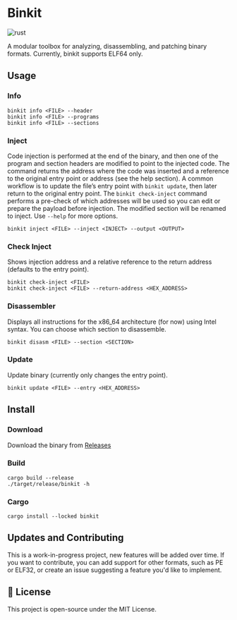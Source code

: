 # Binkit

![rust](https://img.shields.io/badge/Rust-000000?style=for-the-badge&logo=rust&logoColor=white)

A modular toolbox for analyzing, disassembling, and patching binary formats. Currently, binkit supports ELF64 only.

## Usage

### Info

    binkit info <FILE> --header    
    binkit info <FILE> --programs
    binkit info <FILE> --sections
    
### Inject 

Code injection is performed at the end of the binary, and then one of the program and section headers are modified to point to the injected code.
The command returns the address where the code was inserted and a reference to the original entry point or address (see the help section).
A common workflow is to update the file’s entry point with ``binkit update``, then later return to the original entry point.
The ``binkit check-inject`` command performs a pre-check of which addresses will be used so you can edit or prepare the payload before injection.
The modified section will be renamed to inject.
Use ``--help`` for more options.

    binkit inject <FILE> --inject <INJECT> --output <OUTPUT>

### Check Inject

Shows injection address and a relative reference to the return address (defaults to the entry point).

    binkit check-inject <FILE>
    binkit check-inject <FILE> --return-address <HEX_ADDRESS>

### Disassembler

Displays all instructions for the x86_64 architecture (for now) using Intel syntax. You can choose which section to disassemble.

    binkit disasm <FILE> --section <SECTION>

### Update

Update binary (currently only changes the entry point).

    binkit update <FILE> --entry <HEX_ADDRESS> 
    
## Install

### Download

Download the binary from [Releases](https://github.com/matheus-git/binkit/releases)

### Build

    cargo build --release
    ./target/release/binkit -h

### Cargo

    cargo install --locked binkit


## Updates and Contributing

This is a work-in-progress project, new features will be added over time. If you want to contribute, you can add support for other formats, such as PE or ELF32, or create an issue suggesting a feature you'd like to implement.

## 📝 License

This project is open-source under the MIT License.
